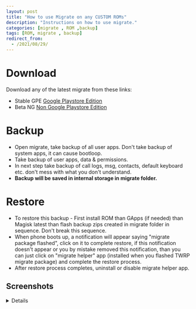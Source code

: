 ```yaml
---
layout: post
title: "How to use Migrate on any CUSTOM ROMs"
description: "Instructions on how to use migrate."
categories: [migrate , ROM ,backup]
tags: [ROM, migrate , backup]
redirect_from:
  - /2021/08/29/
---
```


# Download
Download any of the latest migrate from these links:
 * Stable GPE [Google Playstore Edition](https://play.google.com/store/apps/details?id=balti.migrate&hl=en_IN&referrer=utm_source%3Dgoogle%26utm_medium%3Dorganic%26utm_term%3Dmigrate+google+play+store&pcampaignid=APPU_1_Al-2Xt-qFP2V4-EP-IGdmAs)
 * Beta NG [Non Google Playstore Edition](https://t.me/migrateAppChannel/16)

# Backup
 - Open migrate, take backup of all user apps. Don't take backup of system apps, it can cause bootloop.
 - Take backup of user apps, data & permissions.
 - In next step take backup of call logs, msg, contacts, default keyboard etc. don't mess with what you don't understand.
 - **Backup will be saved in internal storage in migrate folder.**

# Restore
 - To restore this backup - First install ROM than GApps (if needed) than Magisk latest than flash backup zips created in migrate folder in sequence. Don't break this sequence. 
 - When phone boots up, a notification will appear saying "migrate package flashed", click on it to complete restore, if this notification doesn't appear or you by mistake removed this notification, than you can just click on "migrate helper" app (installed when you flashed TWRP migrate package) and complete the restore process.
 - After restore process completes, uninstall or disable migrate helper app. 
 
## Screenshots
<details>
<div id="images">
![image](https://user-images.githubusercontent.com/86469621/131248619-a68235d5-c41e-43b8-82ae-e9c3f67e002b.png)
![image](https://user-images.githubusercontent.com/86469621/131248630-8474e935-d39d-4fee-840b-8f4cfb084f4e.png)
![image](https://user-images.githubusercontent.com/86469621/131248633-dd80935b-ab0e-46c2-8e1c-de8b693f3a51.png)
![image](https://telegra.ph/file/807292298df7a1be9d675.jpg)
![image](https://user-images.githubusercontent.com/86469621/131248638-6bd0b6a6-9029-4430-90b5-f3014c22cba5.png)
![image](https://user-images.githubusercontent.com/86469621/131248642-a2c59d70-33db-4902-a384-891913fd7d74.png)
![image](https://user-images.githubusercontent.com/86469621/131248645-528d2743-2636-4b82-a893-57a0c500ea6b.png)
</div>
</details>
